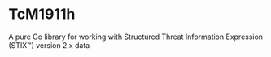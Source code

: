 # TcM1911h
A pure Go library for working with Structured Threat Information Expression (STIX™) version 2.x data

